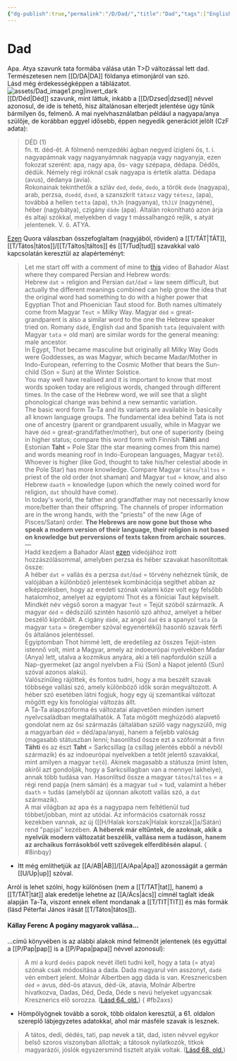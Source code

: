 ```yaml
---
{"dg-publish":true,"permalink":"/D/Dad/","title":"Dad","tags":["Englishtexttranslated"],"created":"2024-04-25T12:55","updated":"2024-04-27T00:01"}
---
```



# Dad

Apa. Atya szavunk tata formába válása után T>D változással lett dad. Természetesen nem [[D/DA\|DA]] földanya etimonjáról van szó.  
Lásd még érdekességképpen a táblázatot.  
![assets/Dad_image1.png|invert_dark](/img/user/D/assets/Dad_image1.png)  
[[D/Déd\|Déd]] szavunk, mint láttuk, inkább a [[D/Dzsed\|dzsed]] névvel azonosul, de ide is tehető, hisz általánosan elterjedt jelentése úgy tűnik bármilyen ős, felmenő. A mai nyelvhasználatban például a nagyapa/anya szülője, de korábban eggyel idősebb, éppen negyedik generációt jelölt (CzF adata):  
> DÉD (1)  
>  fn. tt. déd-ět. A fölmenő nemzedéki ágban negyed ízigleni ős, t. i. nagyapámnak vagy nagyanyámnak nagyapja vagy nagyanyja, ezen fokozat szerént: apa, nagy apa, ős- vagy szépapa, dédapa. Dédős, dédük. Némely régi iróknál csak nagyapa is értetik alatta. Dédapa (avus), dédanya (avia).  
> Rokonainak tekinthetők a szláv `ded`, `dede`, `dedo`, a török `dede` (nagyapa), arab, perzsa, `dsedd`, `dsed`, a szanszkrit `tátasz` vagy `tétesz`, (apa), továbbá a hellen `tetta` (apa), `thJh` (nagyanya), `thJiV` (nagynéne), héber (nagybátya), czigány `dáde` (apa). Általán rokonítható azon árja és altaji szókkal, melyekben d vagy t mássalhangzó rejlik, s atyát jelentenek. V. ö. ATYA.  

[Ezen](https://qr.ae/pvoINh) Quora válaszban összefoglaltam (nagyjából, röviden) a [[T/TÁT\|TÁT]], [[T/Tátos\|tátos]]/[[T/Táltos\|táltos]] és [[T/Tud\|tud]] szavakkal való kapcsolatán keresztül az alapérteményt:  
> Let me start off with a comment of mine to [this](https://www.youtube.com/watch?v=d5dtZEVQk6Q) video of Bahador Alast where they compared Persian and Hebrew words:  
> Hebrew `dat` = religion and Persian `dat`/`dad` = law seem difficult, but actually the different meanings combined can help grow the idea that the original word had something to do with a higher power that Egyptian Thot and Phoenician Taut stood for. Both names ultimately come from Magyar `Teut` = Milky Way. Magyar `déd` = great-grandparent is also a similar word to the one the Hebrew speaker tried on. Romany `dádé`, English `dad` and Spanish `tata` (equivalent with Magyar `tata` = old man) are similar words for the general meaning: male ancestor.  
> In Egypt, Thot became masculine but originally all Milky Way Gods were Goddesses, as was Magyar, which became Madar/Mother in Indo-European, referring to the Cosmic Mother that bears the Sun-child (Son = Sun) at the Winter Solstice.  
> You may well have realised and it is important to know that most words spoken today are religious words, changed through different times. In the case of the Hebrew word, we will see that a slight phonological change was behind a new semantic variation.  
> The basic word form Ta-Ta and its variants are available in basically all known language groups. The fundamental idea behind Tata is not one of ancestry (parent or grandparent usually, while in Magyar we have `déd` = great-grand/father/mother), but one of superiority (being in higher status; compare this word form with Finnish **Tähti** and Estonian **Taht** = Pole Star (the star meaning comes from this name) and words meaning roof in Indo-European languages, Magyar `tető`). Whoever is higher (like God, thought to take his/her celestial abode in the Pole Star) has more knowledge. Compare Magyar `tátos`/`táltos` = priest of the old order (not shaman) and Magyar `tud` = know, and also Hebrew `daath` = knowledge (upon which the newly coined word for religion, `dat` should have come).  
> In today's world, the father and grandfather may not necessarily know more/better than their offspring. The channels of proper information are in the wrong hands, with the "priests" of the new (Age of Pisces/Satan) order. **The Hebrews are now gone but those who speak a modern version of their language, their religion is not based on knowledge but perversions of texts taken from archaic sources.**  
> —  
> Hadd kezdjem a Bahador Alast [ezen](https://www.youtube.com/watch?v=d5dtZEVQk6Q) videójához írott hozzászólásommal, amelyben perzsa és héber szavakat hasonlítottak össze:  
> A héber `dat` = vallás és a perzsa `dat`/`dad` = törvény nehéznek tűnik, de valójában a különböző jelentések kombinációja segíthet abban az elképzelésben, hogy az eredeti szónak valami köze volt egy felsőbb hatalomhoz, amelyet az egyiptomi Thot és a föníciai Taut képviselt. Mindkét név végső soron a magyar `Teut` = Tejút szóból származik. A magyar `déd` = dédszülő szintén hasonló szó ahhoz, amelyet a héber beszélő kipróbált. A cigány `dádé`, az angol `dad` és a spanyol `tata` (a magyar `tata` = öregember szóval egyenértékű) hasonló szavak férfi ős általános jelentéssel.  
> Egyiptomban Thot hímmé lett, de eredetileg az összes Tejút-isten istennő volt, mint a Magyar, amely az indoeurópai nyelvekben Madar (Anya) lett, utalva a kozmikus anyára, aki a téli napfordulón szüli a Nap-gyermeket (az angol nyelvben a Fiú (Son) a Napot jelentő (Sun) szóval azonos alakú).  
> Valószínűleg rájöttek, és fontos tudni, hogy a ma beszélt szavak többsége vallási szó, amely különböző idők során megváltozott. A héber szó esetében látni fogjuk, hogy egy új szemantikai változat mögött egy kis fonológiai változás állt.  
> A Ta-Ta alapszóforma és változatai alapvetően minden ismert nyelvcsaládban megtalálhatók. A Tata mögött meghúzódó alapvető gondolat nem az ősi származás (általában szülő vagy nagyszülő, míg a magyarban `déd` = déd/apa/anya), hanem a feljebb valóság (magasabb státuszban lenni; hasonlítsd össze ezt a szóformát a finn **Tähti** és az észt **Taht** = Sarkcsillag (a csillag jelentés ebből a névből származik) és az indoeurópai nyelvekben a tetőt jelentő szavakkal, mint amilyen a magyar `tető`). Akinek magasabb a státusza (mint Isten, akiről azt gondolják, hogy a Sarkcsillagban van a mennyei lakhelye), annak több tudása van. Hasonlítsd össze a magyar `tátos`/`táltos` = a régi rend papja (nem sámán) és a magyar `tud` = tud, valamint a héber `daath` = tudás (amelyből az újonnan alkotott vallás szó, a `dat` származik).  
> A mai világban az apa és a nagypapa nem feltétlenül tud többet/jobban, mint az utódai. Az információs csatornák rossz kezekben vannak, az új ([[H/Halak korszak\|Halak korszak]]a/Sátán) rend "papjai" kezében. **A héberek már eltűntek, de azoknak, akik a nyelvük modern változatát beszélik, vallása nem a tudáson, hanem az archaikus forrásokból vett szövegek elferdítésén alapul.**  { #8inbqy}

- Itt még említhetjük az [[A/AB\|AB]]/[[A/Apa\|Apa]] azonosságát a germán [[U/Up\|up]] szóval.

Arról is lehet szólni, hogy különösen (nem a [[T/TAT\|tat]], hanem) a [[T/TÁT\|tát]] alak eredetije lehetne az [[A/Ács\|ács]] címnél taglalt ideák alapján Ta-Ta, viszont ennek ellent mondanak a [[T/TIT\|TIT]] és más formák (lásd Péterfai János írását [[T/Tátos\|tátos]]).  

#### Kállay Ferenc A pogány magyarok vallása...

...című könyvében is az alábbi alakok mind felmenőt jelentenek (és egyúttal a [[P/Pap\|pap]] is a [[P/Papa\|papa]] névvel azonosul):  
> A mi a kurd `dedés` papok nevét illeti tudni kell, hogy a tata (= atya) szónak csak módosítása a dada. Dada magyarul vén asszonyt, `dadé` vén embert jelent. Molnár Albertben agg dáda is van. Kresznericsben `déd` = avus, déd-ös atavus, déd-ük, atavia, Molnár Albertre hivatkozva, Dadas, Déd, Deda, Déde s nevü helyeket ugyancsak Kresznerics elő sorozza. ([Lásd 64. old.](zotero://open-pdf/library/items/DFI47XPY?page=64&annotation=U7LSQLQT))  { #fb2axs}

- Hömpölyögnek tovább a sorok, több oldalon keresztül, a 61. oldalon szereplő lábjegyzetes adatokkal, ahol már másféle szavak is lesznek.

> A tátos, dedi, dédés, tati, pap nevek a tát, dad, isten névvel egykor belső szoros viszonyban állottak; a tátosok nyilatkozók, titkok magyarázói, jóslók egyszersmind tisztelt atyák voltak. ([Lásd 68. old.](zotero://open-pdf/library/items/DFI47XPY?page=68&annotation=3VN5QPT3))  